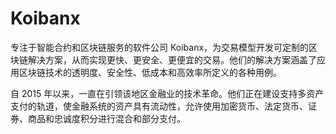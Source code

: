 # 

# Koibanx

专注于智能合约和区块链服务的软件公司 Koibanx，为交易模型开发可定制的区块链解决方案，从而实现更快、更安全、更便宜的交易。他们的解决方案涵盖了应用区块链技术的透明度、安全性、低成本和高效率所定义的各种用例。

自 2015 年以来，一直在引领该地区金融业的技术革命。他们正在建设支持多资产支付的轨道，使金融系统的资产具有流动性，允许使用加密货币、法定货币、证券、商品和忠诚度积分进行混合和部分支付。

